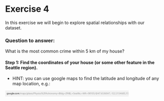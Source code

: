 # Exercise 4

In this exercise we will begin to explore spatial relationships with our dataset.

### Question to answer:
What is the most common crime within 5 km of my house?

#### Step 1: Find the coordinates of your house (or some other feature in the Seattle region).

* HINT: you can use google maps to find the latitude and longitude of any map location, e.g.:

<img src = "images/googlemaps.png" width = 400>


